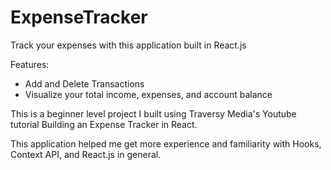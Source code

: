 # ExpenseTracker
Track your expenses with this application built in React.js

Features:

- Add and Delete Transactions 
- Visualize your total income, expenses, and account balance


This is a beginner level project I built using Traversy Media's Youtube tutorial Building an Expense Tracker in React.

This application helped me get more experience and familiarity with Hooks, Context API, and React.js in general.

